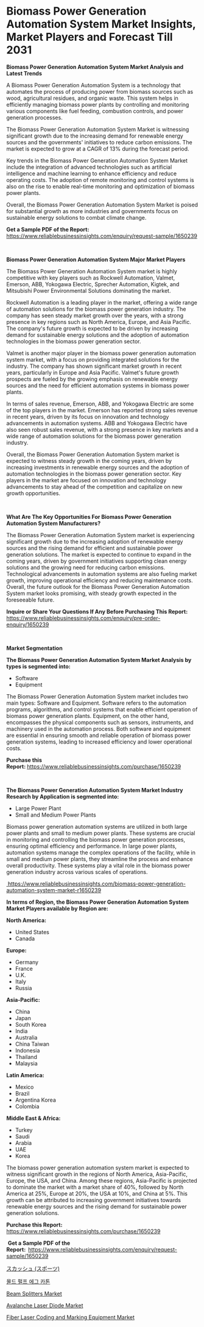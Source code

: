 <p><h1>Biomass Power Generation Automation System Market Insights, Market Players and Forecast Till 2031</h1></p><p><strong>Biomass Power Generation Automation System Market Analysis and Latest Trends</strong></p>
<p><p>A Biomass Power Generation Automation System is a technology that automates the process of producing power from biomass sources such as wood, agricultural residues, and organic waste. This system helps in efficiently managing biomass power plants by controlling and monitoring various components like fuel feeding, combustion controls, and power generation processes.</p><p>The Biomass Power Generation Automation System Market is witnessing significant growth due to the increasing demand for renewable energy sources and the governments' initiatives to reduce carbon emissions. The market is expected to grow at a CAGR of 13% during the forecast period.</p><p>Key trends in the Biomass Power Generation Automation System Market include the integration of advanced technologies such as artificial intelligence and machine learning to enhance efficiency and reduce operating costs. The adoption of remote monitoring and control systems is also on the rise to enable real-time monitoring and optimization of biomass power plants.</p><p>Overall, the Biomass Power Generation Automation System Market is poised for substantial growth as more industries and governments focus on sustainable energy solutions to combat climate change.</p></p>
<p><strong>Get a Sample PDF of the Report:&nbsp;</strong> <a href="https://www.reliablebusinessinsights.com/enquiry/request-sample/1650239">https://www.reliablebusinessinsights.com/enquiry/request-sample/1650239</a></p>
<p>&nbsp;</p>
<p><strong>Biomass Power Generation Automation System Major Market Players</strong></p>
<p><p>The Biomass Power Generation Automation System market is highly competitive with key players such as Rockwell Automation, Valmet, Emerson, ABB, Yokogawa Electric, Sprecher Automation, Kigtek, and Mitsubishi Power Environmental Solutions dominating the market. </p><p>Rockwell Automation is a leading player in the market, offering a wide range of automation solutions for the biomass power generation industry. The company has seen steady market growth over the years, with a strong presence in key regions such as North America, Europe, and Asia Pacific. The company's future growth is expected to be driven by increasing demand for sustainable energy solutions and the adoption of automation technologies in the biomass power generation sector.</p><p>Valmet is another major player in the biomass power generation automation system market, with a focus on providing integrated solutions for the industry. The company has shown significant market growth in recent years, particularly in Europe and Asia Pacific. Valmet's future growth prospects are fueled by the growing emphasis on renewable energy sources and the need for efficient automation systems in biomass power plants.</p><p>In terms of sales revenue, Emerson, ABB, and Yokogawa Electric are some of the top players in the market. Emerson has reported strong sales revenue in recent years, driven by its focus on innovation and technology advancements in automation systems. ABB and Yokogawa Electric have also seen robust sales revenue, with a strong presence in key markets and a wide range of automation solutions for the biomass power generation industry.</p><p>Overall, the Biomass Power Generation Automation System market is expected to witness steady growth in the coming years, driven by increasing investments in renewable energy sources and the adoption of automation technologies in the biomass power generation sector. Key players in the market are focused on innovation and technology advancements to stay ahead of the competition and capitalize on new growth opportunities.</p></p>
<p>&nbsp;</p>
<p><strong>What Are The Key Opportunities For Biomass Power Generation Automation System Manufacturers?</strong></p>
<p><p>The Biomass Power Generation Automation System market is experiencing significant growth due to the increasing adoption of renewable energy sources and the rising demand for efficient and sustainable power generation solutions. The market is expected to continue to expand in the coming years, driven by government initiatives supporting clean energy solutions and the growing need for reducing carbon emissions. Technological advancements in automation systems are also fueling market growth, improving operational efficiency and reducing maintenance costs. Overall, the future outlook for the Biomass Power Generation Automation System market looks promising, with steady growth expected in the foreseeable future.</p></p>
<p><strong>Inquire or Share Your Questions If Any Before Purchasing This Report:</strong> <a href="https://www.reliablebusinessinsights.com/enquiry/pre-order-enquiry/1650239">https://www.reliablebusinessinsights.com/enquiry/pre-order-enquiry/1650239</a></p>
<p>&nbsp;</p>
<p><strong>Market Segmentation</strong></p>
<p><strong>The Biomass Power Generation Automation System Market Analysis by types is segmented into:</strong></p>
<p><ul><li>Software</li><li>Equipment</li></ul></p>
<p><p>The Biomass Power Generation Automation System market includes two main types: Software and Equipment. Software refers to the automation programs, algorithms, and control systems that enable efficient operation of biomass power generation plants. Equipment, on the other hand, encompasses the physical components such as sensors, instruments, and machinery used in the automation process. Both software and equipment are essential in ensuring smooth and reliable operation of biomass power generation systems, leading to increased efficiency and lower operational costs.</p></p>
<p><strong>Purchase this Report:&nbsp;</strong><a href="https://www.reliablebusinessinsights.com/purchase/1650239">https://www.reliablebusinessinsights.com/purchase/1650239</a></p>
<p>&nbsp;</p>
<p><strong>The Biomass Power Generation Automation System Market Industry Research by Application is segmented into:</strong></p>
<p><ul><li>Large Power Plant</li><li>Small and Medium Power Plants</li></ul></p>
<p><p>Biomass power generation automation systems are utilized in both large power plants and small to medium power plants. These systems are crucial in monitoring and controlling the biomass power generation processes, ensuring optimal efficiency and performance. In large power plants, automation systems manage the complex operations of the facility, while in small and medium power plants, they streamline the process and enhance overall productivity. These systems play a vital role in the biomass power generation industry across various scales of operations.</p></p>
<p><a href="https://www.reliablebusinessinsights.com/biomass-power-generation-automation-system-market-r1650239">&nbsp;https://www.reliablebusinessinsights.com/biomass-power-generation-automation-system-market-r1650239</a></p>
<p><strong>In terms of Region, the Biomass Power Generation Automation System Market Players available by Region are:</strong></p>
<p>
    <p> <strong> North America: </strong>
        <ul>
            <li>United States</li>
            <li>Canada</li>
        </ul>
        </p> 
    <p> <strong> Europe: </strong>
        <ul>
            <li>Germany</li>
            <li>France</li>
            <li>U.K.</li>
            <li>Italy</li>
            <li>Russia</li>
        </ul>
        </p> 
    <p> <strong> Asia-Pacific: </strong>
        <ul>
            <li>China</li>
            <li>Japan</li>
            <li>South Korea</li>
            <li>India</li>
            <li>Australia</li>
            <li>China Taiwan</li>
            <li>Indonesia</li>
            <li>Thailand</li>
            <li>Malaysia</li>
        </ul>
        </p> 
    <p> <strong> Latin America: </strong>
        <ul>
            <li>Mexico</li>
            <li>Brazil</li>
            <li>Argentina Korea</li>
            <li>Colombia</li>
        </ul>
        </p> 
    <p> <strong> Middle East & Africa: </strong>
        <ul>
            <li>Turkey</li>
            <li>Saudi</li>
            <li>Arabia</li>
            <li>UAE</li>
            <li>Korea</li>
        </ul>
    </p>
    </p>
<p><p>The biomass power generation automation system market is expected to witness significant growth in the regions of North America, Asia-Pacific, Europe, the USA, and China. Among these regions, Asia-Pacific is projected to dominate the market with a market share of 40%, followed by North America at 25%, Europe at 20%, the USA at 10%, and China at 5%. This growth can be attributed to increasing government initiatives towards renewable energy sources and the rising demand for sustainable power generation solutions.</p></p>
<p><strong>Purchase this Report: </strong><a href="https://www.reliablebusinessinsights.com/purchase/1650239">https://www.reliablebusinessinsights.com/purchase/1650239</a></p>
<p>&nbsp;<strong>Get a Sample PDF of the Report:&nbsp;&nbsp;</strong><a href="https://www.reliablebusinessinsights.com/enquiry/request-sample/1650239">https://www.reliablebusinessinsights.com/enquiry/request-sample/1650239</a></p>
<p><strong></strong></p>
<p><p><a href="https://github.com/hwbcz413288296/Market-Research-Report-List-2/blob/main/865349294085.md">スカッシュ (スポーツ)</a></p><p><a href="https://github.com/vs019sa3m8x/Market-Research-Report-List-2/blob/main/440014485788.md">몰드 펄프 에그 카톤</a></p><p><a href="https://issuu.com/reportprime-2/docs/beam-splitters-market-size-2030.pptx">Beam Splitters Market</a></p><p><a href="https://github.com/AdrianaPaucek2023/Market-Research-Report-List-1/blob/main/avalanche-laser-diode-market.md">Avalanche Laser Diode Market</a></p><p><a href="https://github.com/FassouRP/Market-Research-Report-List-4/blob/main/fiber-laser-coding-and-marking-equipment-market.md">Fiber Laser Coding and Marking Equipment Market</a></p></p>